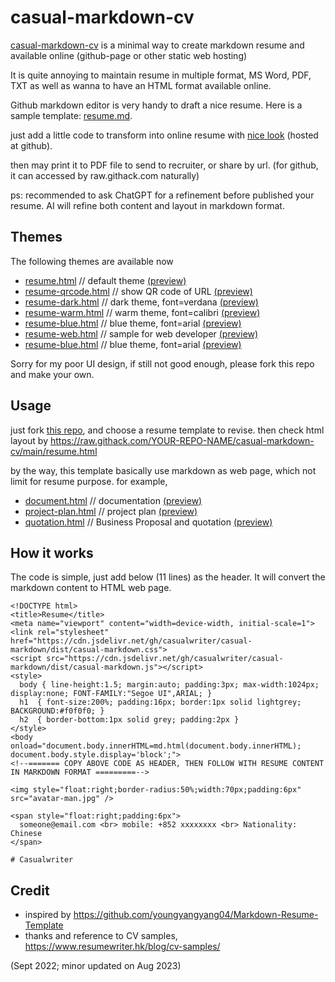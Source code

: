 # casual-markdown-cv

[casual-markdown-cv](https://github.com/casualwriter/casual-markdown-cv) is a minimal way to create markdown resume and available online (github-page or other static web hosting)

It is quite annoying to maintain resume in multiple format, MS Word, PDF, TXT as well as wanna to have an HTML format available online. 

Github markdown editor is very handy to draft a nice resume. Here is a sample template: [resume.md](https://github.com/zmajstorovic/casual-markdown-cv/blob/main/resume.md).

just add a little code to transform into online resume with [nice look](https://raw.githack.com/zmajstorovic/casual-markdown-cv/main/resume.html) (hosted at github).

then may print it to PDF file to send to recruiter, or share by url. (for github, it can accessed by raw.githack.com naturally)

ps: recommended to ask ChatGPT for a refinement before published your resume. AI will refine both content and layout in markdown format.

## Themes

The following themes are available now

* [resume.html](resume.html)  // default theme  [(preview)](https://raw.githack.com/zmajstorovic/zm-markdown-cv/main/resume.html)
* [resume-qrcode.html](resume-qrcode.html) // show QR code of URL [(preview)](https://raw.githack.com/zmajstorovic/zm-markdown-cv/main/resume-qrcode.html)
* [resume-dark.html](resume-dark.html) // dark theme, font=verdana [(preview)](https://raw.githack.com/zmajstorovic/zm-markdown-cv/main/resume-dark.html)
* [resume-warm.html](resume-warm.html) // warm theme, font=calibri [(preview)](https://raw.githack.com/zmajstorovic/zm-markdown-cv/main/resume-warm.html)
* [resume-blue.html](resume-blue.html) // blue theme, font=arial [(preview)](https://raw.githack.com/zmajstorovic/zm-markdown-cv/main/resume-blue.html)
* [resume-web.html](resume-web.html) // sample for web developer [(preview)](https://raw.githack.com/zmajstorovic/zm-markdown-cv/main/resume-web.html)
* [resume-blue.html](resume-blue.html) // blue theme, font=arial [(preview)](https://github.com/zmajstorovic/zm-markdown-cv/main/resume-blue.html)

Sorry for my poor UI design, if still not good enough, please fork this repo and make your own.

## Usage

just fork [this repo](https://github.com/casualwriter/casual-markdown-cv), and choose a resume template to revise.
then check html layout by https://raw.githack.com/YOUR-REPO-NAME/casual-markdown-cv/main/resume.html

by the way, this template basically use markdown as web page, which not limit for resume purpose. for example,

* [document.html](document.html) // documentation [(preview)](https://raw.githack.com/zmajstorovic/zm-markdown-cv/main/document.html)
* [project-plan.html](project-plan.html) // project plan [(preview)](https://raw.githack.com/zmajstorovic/zm-markdown-cv/main/project-plan.html)
* [quotation.html](quotation.html) // Business Proposal and quotation [(preview)](https://raw.githack.com/zmajstorovic/zm-markdown-cv/main/quotation.html)

## How it works

The code is simple, just add below (11 lines) as the header. It will convert the markdown content to HTML web page.

```
<!DOCTYPE html>
<title>Resume</title>
<meta name="viewport" content="width=device-width, initial-scale=1">
<link rel="stylesheet" href="https://cdn.jsdelivr.net/gh/casualwriter/casual-markdown/dist/casual-markdown.css">
<script src="https://cdn.jsdelivr.net/gh/casualwriter/casual-markdown/dist/casual-markdown.js"></script>
<style>  
  body { line-height:1.5; margin:auto; padding:3px; max-width:1024px; display:none; FONT-FAMILY:"Segoe UI",ARIAL; }
  h1  { font-size:200%; padding:16px; border:1px solid lightgrey; BACKGROUND:#f0f0f0; }
  h2  { border-bottom:1px solid grey; padding:2px }
</style>
<body onload="document.body.innerHTML=md.html(document.body.innerHTML); document.body.style.display='block';">
<!--======= COPY ABOVE CODE AS HEADER, THEN FOLLOW WITH RESUME CONTENT IN MARKDOWN FORMAT =========-->

<img style="float:right;border-radius:50%;width:70px;padding:6px" src="avatar-man.jpg" />

<span style="float:right;padding:6px"> 
  someone@email.com <br> mobile: +852 xxxxxxxx <br> Nationality: Chinese
</span>

# Casualwriter

```

## Credit

* inspired by https://github.com/youngyangyang04/Markdown-Resume-Template
* thanks and reference to CV samples, https://www.resumewriter.hk/blog/cv-samples/

(Sept 2022; minor updated on Aug 2023)







